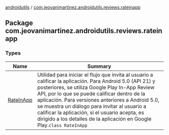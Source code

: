[androidutils](../index.md) / [com.jeovanimartinez.androidutils.reviews.rateinapp](./index.md)

## Package com.jeovanimartinez.androidutils.reviews.rateinapp

### Types

| Name | Summary |
|---|---|
| [RateInApp](-rate-in-app/index.md) | Utilidad para iniciar el flujo que invita al usuario a calificar la aplicación. Para Android 5.0 (API 21) y posteriores, se utiliza Google Play In-App Review API, por lo que se puede calificar dentro de la aplicación. Para versiones anteriores a Android 5.0, se muestra un diálogo para invitar al usuario a calificar la aplicación, si el usuario acepta, es dirigido a los detalles de la aplicación en Google Play.`class RateInApp` |
